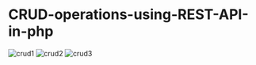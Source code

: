 # CRUD-operations-using-REST-API-in-php

![crud1](https://github.com/ganeshkumar2022/CRUD-operations-using-REST-API-in-php/assets/118204387/38723b55-917f-4109-9775-f8e575d2f011)
![crud2](https://github.com/ganeshkumar2022/CRUD-operations-using-REST-API-in-php/assets/118204387/3b384f1c-eb47-4009-9c0d-d8395e1769f9)
![crud3](https://github.com/ganeshkumar2022/CRUD-operations-using-REST-API-in-php/assets/118204387/b886c088-b889-47b7-99fe-daf5bcced359)
